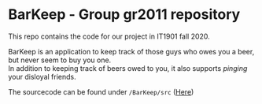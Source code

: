 # BarKeep - Group gr2011 repository

This repo contains the code for our project in IT1901 fall 2020.

BarKeep is an application to keep track of those guys who owes you a beer,
but never seem to buy you one.\
In addition to keeping track of beers owed to you, it also supports *pinging*
your disloyal friends.

The sourcecode can be found under
`/BarKeep/src` ([Here](https://gitlab.stud.idi.ntnu.no/it1901/groups-2020/gr2011/gr2011/-/tree/master/BarKeep%2Fsrc))



